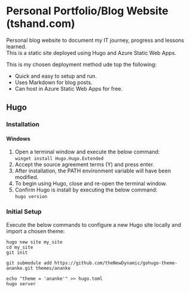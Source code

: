 # Personal Portfolio/Blog Website (tshand.com)

Personal blog website to document my IT journey, progress and lessons learned.  
This is a static site deployed using Hugo and Azure Static Web Apps.  

This is my chosen deployment method ude top the following:

- Quick and easy to setup and run.
- Uses Markdown for blog posts.
- Can host in Azure Static Web Apps for free.

## Hugo

### Installation

#### Windows

1. Open a terminal window and execute the below command:  
`winget install Hugo.Hugo.Extended`  
2. Accept the source agreement terms (Y) and press enter.  
3. After installation, the PATH environment variable will have been modified.  
4. To begin using Hugo, close and re-open the terminal window.  
5. Confirm Hugo is install by executing the below command:  
`hugo version`

### Initial Setup

Execute the below commands to configure a new Hugo site locally and import a chosen theme:  

```text
hugo new site my_site
cd my_site
git init

git submodule add https://github.com/theNewDynamic/gohugo-theme-ananke.git themes/ananke

echo "theme = 'ananke'" >> hugo.toml
hugo server
```
